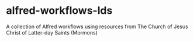 alfred-workflows-lds
====================

A collection of Alfred workflows using resources from The Church of Jesus Christ of Latter-day Saints (Mormons)
